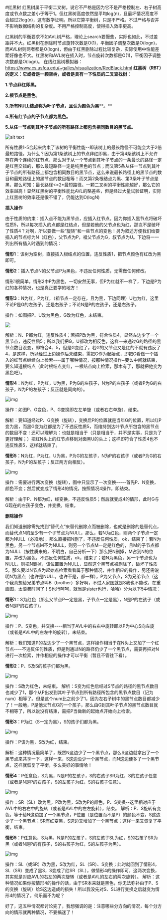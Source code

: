 #红黑树
红黑树属于平衡二叉树。说它不严格是因为它不是严格控制左、右子树高度或节点数之差小于等于1。但红黑树高度依然是平均log(n)，且最坏情况高度不会超过2log(n)，这有数学证明。所以它算平衡树，只是不严格。不过严格与否并不影响数据结构的复杂度。不用严格控制高度，使得插入效率更高。

红黑树的平衡要求不如AVL树严格，理论上search要慢些，实际也如此，不过差距并不大。红黑树在删除时节点旋转次数是O(1)，平衡因子调整次数是O(logn)，而AVL树则两者都是O(logn)，但由于红黑删除过程比较复杂，实际使用中性能差距好像也不大。红黑树和AVL树在插入时，节点旋转次数都是O(1)，平衡因子调整次数都是O(logn)。
在线红黑树模拟器： https://www.cs.usfca.edu/~galles/visualization/RedBlack.html
**红黑树（RBT）的定义：它或者是一颗空树，或者是具有一下性质的二叉查找树：**

**1.节点非红即黑。**

**2.根节点是黑色。**

**3.所有NULL结点称为叶子节点，且认为颜色为黑****。**

**4.所有红节点的子节点都为黑色。**

**5.从任一节点到其叶子节点的所有路径上都包含相同数目的黑节点。**

 ![alt text](http://pic002.cnblogs.com/images/2011/330710/2011120115382993.png)

所有性质1-5合起来约束了该树的平衡性能--即该树上的最长路径不可能会大于2倍最短路径。为什么？因为第1条该树上的节点非红即黑，由于第4条该树上不允许存在两个连续的红节点，那么对于从一个节点到其叶子节点的一条最长的路径一定是红黑交错的，那么最短路径一定是纯黑色的节点；而又第5条从任一节点到其叶子节点的所有路径上都包含相同数目的黑节点，这么来说最长路径上的黑节点的数目和最短路径上的黑节点的数目相等！而又第2条根结点为黑、第3条叶子节点是黑，那么可知：最长路径<=2*最短路径。一颗二叉树的平衡性能越好，那么它的效率越高！显然红黑树的平衡性能比AVL的略差些，但是经过大量试验证明，实际上红黑树的效率还是很不错了，仍能达到O(logN)

**插入操作**

由于性质的约束：插入点不能为黑节点，应插入红节点。因为你插入黑节点将破坏性质5，所以每次插入的点都是红结点，但是若他的父节点也为红，那岂不是破坏了性质4？对啊，所以要做一些“旋转”和一些节点的变色！另为叙述方便我们给要插入的节点标为N（红色），父节点为P，祖父节点为G，叔节点为U。下边将一一列出所有插入时遇到的情况：

**情形1**：该树为空树，直接插入根结点的位置，违反性质1，把节点颜色有红改为黑即可。

**情形2**：插入节点N的父节点P为黑色，不违反任何性质，无需做任何修改。

 情形1很简单，情形2中P为黑色，一切安然无事，但P为红就不一样了，下边是P为红的各种情况，也是真正要学的地方！

**情形3**：N为红，P为红，（祖节点一定存在，且为黑，下边同理）U也为红，这里不论P是G的左孩子，还是右孩子；不论N是P的左孩子，还是右孩子。

操作：如图把P、U改为黑色，G改为红色，未结束。

![](http://pic002.cnblogs.com/images/2011/330710/2011120116425251.png)





解析：N、P都为红，违反性质4；若把P改为黑，符合性质4，显然左边少了一个黑节点，违反性质5；所以我们把G，U都改为相反色，这样一来通过G的路径的黑节点数目没变，即符合4、5，但是G变红了，若G的父节点又是红的不就有违反了4，是这样，所以经过上边操作后未结束，需把G作为起始点，即把G看做一个插入的红节点继续向上检索----属于哪种情况，按那种情况操作~要么中间就结束，要么知道根结点（此时根结点变红，一根结点向上检索，那木有了，那就把他变为黑色吧）。

**情形4**：N为红，P为红，U为黑，P为G的左孩子，N为P的左孩子（或者P为G的右孩子，N为P的左孩子；反正就是同向的）。

![img](http://pic002.cnblogs.com/images/2011/330710/2011120117212591.png)

操作：如图P、G变色，P、G变换即左左单旋（或者右右单旋），结束。

解析：要知道经过P、G变换（旋转），变换后P的位置就是当年G的位置，所以红P变为黑，而黑G变为红都是为了不违反性质5，而维持到达叶节点所包含的黑节点的数目不变！还可以理解为：也就是相当于（只是相当于，并不是实事，只是为了更好理解；）把红N头上的红节点移到对面黑U的头上；这样即符合了性质4也不违反性质5，这样就结束了。

 

**情形5**：N为红，P为红，U为黑，P为G的左孩子，N为P的右孩子（或者P为G的右孩子，N为P的左孩子；反正两方向相反）。

![img](http://pic002.cnblogs.com/images/2011/330710/2011120117480873.png)

 

操作：需要进行两次变换（旋转），图中只显示了一次变换-----首先P、N变换，颜色不变；然后就变成了情形4的情况，按照情况4操作，即结束。

解析：由于P、N都为红，经变换，不违反性质5；然后就变成4的情形，此时G与G现在的左孩子变色，并变换，结束。

**删除操作**

我们知道删除需先找到“替代点”来替代删除点而被删除，也就是删除的是替代点，而替代点N的至少有一个子节点为NULL，那么，若N为红色，则两个子节点一定都为NULL（必须地），那么直接把N删了，不违反任何性质，ok，结束了；若N为黑色，另一个节点M不为NULL，则另一个节点M一定是红色的，且M的子节点都为NULL（按性质来的，不明白，自己分析一下）那么把N删掉，M占到N的位置，并改为黑色，不违反任何性质，ok，结束了；若N为黑色，另一个节点也为NULL，则把N删掉，该位置置为NULL，显然这个黑节点被删除了，破坏了性质5，那么要以N节点为起始点检索看看属于那种情况，并作相应的操作，另还需说明N为黑点（也许是NULL，也许不是，都一样），P为父节点，S为兄弟节点（这个我真想给兄弟节点叫B（brother）多好啊，不过人家图就是S我也不能改，在重画图，太浪费时间了！S也行呵呵，就当是sister也行，哈哈）分为以下5中情况：

**情形1**：S为红色（那么父节点P一定是黑，子节点一定是黑），N是P的左孩子（或者N是P的右孩子）。

![img](http://pic002.cnblogs.com/images/2011/330710/2011120118423260.png)

操作：P、S变色，并交换----相当于AVL中的右右中旋转即以P为中心S向左旋（或者是AVL中的左左中的旋转），未结束。

解析：我们知道P的左边少了一个黑节点，这样操作相当于在N头上又加了一个红节点----不违反任何性质，但是到通过N的路径仍少了一个黑节点，需要再把对N进行一次检索，并作相应的操作才可以平衡（暂且不管往下看）。

 

 

**情形2**：P、S及S的孩子们都为黑。

![img](http://pic002.cnblogs.com/images/2011/330710/2011120121290823.png)

操作：S改为红色，未结束。
解析：S变为红色后经过S节点的路径的黑节点数目也减少了1，那个从P出发到其叶子节点到所有路径所包含的黑节点数目（记为num）相等了。但是这个num比之前少了1，因为左右子树中的黑节点数目都减少了！一般地，P是他父节点G的一个孩子，那么由G到其叶子节点的黑节点数目就不相等了，所以说没有结束，需把P当做新的起始点开始向上检索。

 

**情形3**：P为红（S一定为黑），S的孩子们都为黑。

![img](http://pic002.cnblogs.com/images/2011/330710/2011120121315179.png)

 

操作：P该为黑，S改为红，结束。

解析：这种情况最简单了，既然N这边少了一个黑节点，那么S这边就拿出了一个黑节点来共享一下，这样一来，S这边没少一个黑节点，而N这边便多了一个黑节点，这样就恢复了平衡，多么美好的事情哈！

 

 

**情形4**：P任意色，S为黑，N是P的左孩子，S的右孩子SR为红，S的左孩子任意（或者是N是P的右孩子，S的左孩子为红，S的右孩子任意）。

![img](http://pic002.cnblogs.com/images/2011/330710/2011120121403620.png)

操作：SR（SL）改为黑，P改为黑，S改为P的颜色，P、S变换--这里相对应于AVL中的右右中的旋转（或者是AVL中的左左旋转），结束。
解析：P、S旋转有变色，等于给N这边加了一个黑节点，P位置（是位置而不是P）的颜色不变，S这边少了一个黑节点；SR有红变黑，S这边又增加了一个黑节点；这样一来又恢复了平衡，结束。

 

 

**情形5**：P任意色，S为黑，N是P的左孩子，S的左孩子SL为红，S的右孩子SR为黑（或者N是P的有孩子，S的右孩子为红，S的左孩子为黑）。

![img](http://pic002.cnblogs.com/images/2011/330710/2011120121420449.png)

 

操作：SL（或SR）改为黑，S改为红，SL（SR）、S变换；此时就回到了情形4，SL（SR）变成了黑S，S变成了红SR（SL），做情形4的操作即可，这两次变换，其实就是对应AVL的右左的两次旋转（或者是AVL的左右的两次旋转）。
解析：这种情况如果你按情形4的操作的话，由于SR本来就是黑色，你无法弥补由于P、S的变换（旋转）给S这边造成的损失！所以我没先对S、SL进行变换之后就变为情形4的情况了，何乐而不为呢？

 

好了，这五种情况都讨论完了，我想强调的是：注意哪些分方向的情况，每个分方向的情形就两种情况，不要搞迷了！
